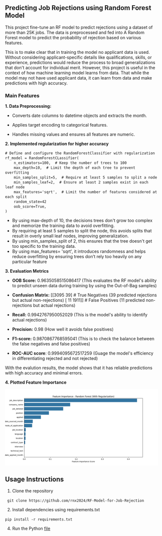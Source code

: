 ## Predicting Job Rejections using Random Forest Model

This project fine-tune an RF model to predict rejections using a dataset of more than 25K jobs. The data is preprocessed and fed into 
A Random Forest model to predict the probability of rejection based on various features. 

This is to make clear that in training the model no applicant data is used. Without considering applicant-specific details like 
qualifications, skills, or experience, predictions would reduce the process to broad generalizations that don't account for individual 
merit. However, this project is useful in the context of how machine learning model learns from data. That while the model may not have 
used applicant data, it can learn from data and make predictions with high accuracy. 

### Main Features 

**1. Data Preprocessing:**

  - Converts date columns to datetime objects and extracts the month.

  - Applies target encoding to categorical features.

  - Handles missing values and ensures all features are numeric.


**2. Implemented regularization for higher accuracy**

```
# Define and configure the RandomForestClassifier with regularization
rf_model = RandomForestCLassifier(
    n_estimators=100,  # Keep the number of trees to 100
    max_depth=10,  # Limit the depth of each tree to prevent overfitting
    min_samples_split=5,  # Require at least 5 samples to split a node
    min_samples_leaf=2,  # Ensure at least 2 samples exist in each leaf node
    max_features='sqrt',  # Limit the number of features considered at each split
    random_state=42
    oob_score=True,
)
```
- By using max-depth of 10, the decisions trees don't grow too complex and memorize the training data to avoid overfitting.
- By requiring at least 5 samples to split the node, this avoids splits that result in overly small leaf nodes, improving generalization.
- By using min_samples_split of 2, this ensures that the tree doesn't get too specific to the training data.
- By using max_features= 'sqrt', it introduces randomness and helps reduce overfitting by ensuring trees don’t rely too heavily on any particular feature

**3. Evaluation Metrics**

- **OOB Score:** 0.9635058515086417 (This evaluates the RF model's ability to predict unseen data during training by using the Out-of-Bag samples)

- **Confusion Matrix:** 
[[3095   39] # True Negatives (39 predicted rejections but actual non-rejections)
 [  11 1911]] # False Positives (11 predicted non-rejections but actual rejections)

- **Recall:** 0.9942767950052029 (This is the model's ability to identify actual rejections) 
- **Precision:** 0.98 (How well it avoids false positives)
- **F1-score:** 0.9870867768595041 (This is to check the balance between the false negatives and false positives)
- **ROC-AUC score**: 0.9994095672517259 (Guage the model's efficiency in differentiating rejected and not rejected)

With the evalution results, the model shows that it has reliable predictions with high accuracy and minimal errors. 

**4. Plotted Feature Importance**

![Image1](https://github.com/rnx2024/RF-Model-for-Job-Rejection/blob/main/feature-importance.png)


## Usage Instructions

1. Clone the repository 

``` git clone https://github.com/rnx2024/RF-Model-for-Job-Rejection```

2. Install dependencies using requirements.txt
   
```pip install -r requirements.txt```

4. Run the Python [file](https://github.com/rnx2024/RF-Model-for-Job-Rejection/blob/main/RF_model_regularized.py)

